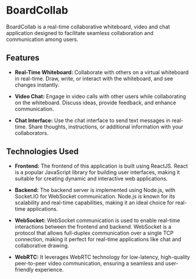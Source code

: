 # BoardCollab

BoardCollab is a real-time collaborative whiteboard, video and chat application designed to facilitate seamless collaboration and communication among users. 

## Features

- **Real-Time Whiteboard:** Collaborate with others on a virtual whiteboard in real-time. Draw, write, or interact with the whiteboard, and see changes instantly.

- **Video Chat:** Engage in video calls with other users while collaborating on the whiteboard. Discuss ideas, provide feedback, and enhance communication.

- **Chat Interface:** Use the chat interface to send text messages in real-time. Share thoughts, instructions, or additional information with your collaborators.

## Technologies Used

- **Frontend:** The frontend of this application is built using ReactJS. React is a popular JavaScript library for building user interfaces, making it suitable for creating dynamic and interactive web applications.

- **Backend:** The backend server is implemented using Node.js, with Socket.IO for WebSocket communication. Node.js is known for its scalability and real-time capabilities, making it an ideal choice for real-time applications.

- **WebSocket:** WebSocket communication is used to enable real-time interactions between the frontend and backend. WebSocket is a protocol that allows full-duplex communication over a single TCP connection, making it perfect for real-time applications like chat and collaborative drawing.

- **WebRTC:** It leverages WebRTC technology for low-latency, high-quality peer-to-peer video communication, ensuring a seamless and user-friendly experience.



